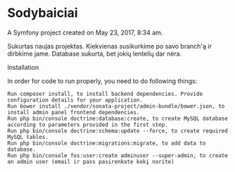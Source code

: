 Sodybaiciai
===========

A Symfony project created on May 23, 2017, 8:34 am.

Sukurtas naujas projektas. Kiekvienas susikurkime po savo branch'ą ir dirbkime jame.
Database sukurta, bet jokių lentelių dar nėra.

Installation

In order for code to run properly, you need to do following things:


    Run composer install, to install backend dependencies. Provide configuration details for your application.
    Run bower install ./vendor/sonata-project/admin-bundle/bower.json, to install admin panel frontend dependencies.
    Run php bin/console doctrine:database:create, to create MySQL database according to parameters provided in the first step.
    Run php bin/console doctrine:schema:update --force, to create required MySQL tables.
    Run php bin/console doctrine:migrations:migrate, to add data to database.
    Run php bin/console fos:user:create adminuser --super-admin, to create an admin user (email ir pass pasirenkate kokį norite)

